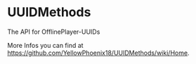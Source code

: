 # UUIDMethods

The API for OfflinePlayer-UUIDs

More Infos you can find at https://github.com/YellowPhoenix18/UUIDMethods/wiki/Home.
